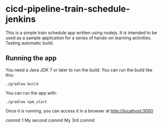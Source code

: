 # cicd-pipeline-train-schedule-jenkins

This is a simple train schedule app written using nodejs. It is intended to be used as a sample application for a series of hands-on learning activities. Testing automatic build.

## Running the app

You need a Java JDK 7 or later to run the build. You can run the build like this:

    ./gradlew build

You can run the app with:

    ./gradlew npm_start

Once it is running, you can access it in a browser at [http://localhost:3000](http://localhost:3000)

commit 1
My second commit
My 3rd commit

